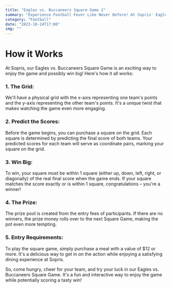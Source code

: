```yaml
---
title: "Eagles vs. Buccaneers Square Game 2"
summary: "Experience Football Fever Like Never Before! At Sopris' Eagles vs. Buccaneers Square Game, you're not just watching the game – you're an active participant with a shot at winning big. Join us for an afternoon of football, fun, and the chance to turn your predictions into cash prizes!"
category: "Football"
date: "2023-10-24T17:00"
img: ""
---
```

# How it Works
At Sopris, our Eagles vs. Buccaneers Square Game is an exciting way to enjoy the game and possibly win big! Here's how it all works:

### **1. The Grid:** 
We'll have a physical grid with the x-axis representing one team's points and the y-axis representing the other team's points. It's a unique twist that makes watching the game even more engaging.

### **2. Predict the Scores:**
Before the game begins, you can purchase a square on the grid. Each square is determined by predicting the final score of both teams. Your predicted scores for each team will serve as coordinate pairs, marking your square on the grid.

### **3. Win Big:**
To win, your square must be within 1 square (either up, down, left, right, or diagonally) of the real final score when the game ends. If your square matches the score exactly or is within 1 square, congratulations – you're a winner!

### **4. The Prize:** 
The prize pool is created from the entry fees of participants. If there are no winners, the prize money rolls over to the next Square Game, making the pot even more tempting.

### **5. Entry Requirements:** 
To play the square game, simply purchase a meal with a value of $12 or more. It's a delicious way to get in on the action while enjoying a satisfying dining experience at Sopris.

So, come hungry, cheer for your team, and try your luck in our Eagles vs. Buccaneers Square Game. It's a fun and interactive way to enjoy the game while potentially scoring a tasty win!